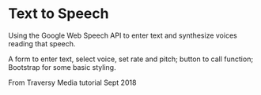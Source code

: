 # Text to Speech
 
Using the Google Web Speech API to enter text and synthesize voices reading that speech.
 
A form to enter text, select voice, set rate and pitch; button to call function; Bootstrap for some basic styling.
 
From Traversy Media tutorial Sept 2018
 
